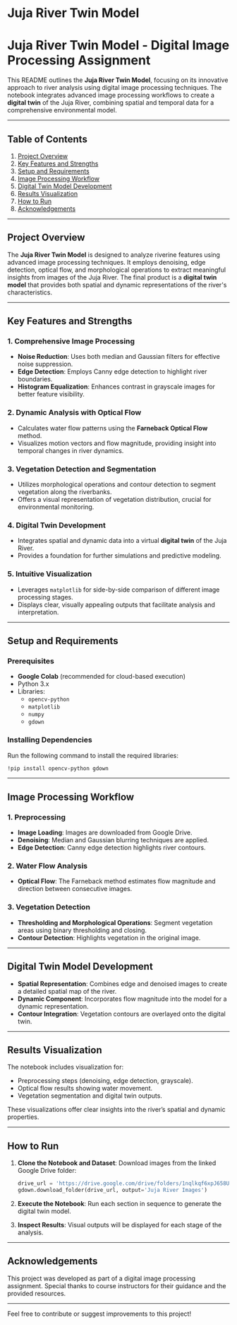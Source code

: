 # Juja River Twin Model
# Juja River Twin Model - Digital Image Processing Assignment

This README outlines the **Juja River Twin Model**, focusing on its innovative approach to river analysis using digital image processing techniques. The notebook integrates advanced image processing workflows to create a **digital twin** of the Juja River, combining spatial and temporal data for a comprehensive environmental model.

---

## Table of Contents
1. [Project Overview](#project-overview)
2. [Key Features and Strengths](#key-features-and-strengths)
3. [Setup and Requirements](#setup-and-requirements)
4. [Image Processing Workflow](#image-processing-workflow)
5. [Digital Twin Model Development](#digital-twin-model-development)
6. [Results Visualization](#results-visualization)
7. [How to Run](#how-to-run)
8. [Acknowledgements](#acknowledgements)

---

## Project Overview

The **Juja River Twin Model** is designed to analyze riverine features using advanced image processing techniques. It employs denoising, edge detection, optical flow, and morphological operations to extract meaningful insights from images of the Juja River. The final product is a **digital twin model** that provides both spatial and dynamic representations of the river's characteristics.

---

## Key Features and Strengths

### 1. **Comprehensive Image Processing**
   - **Noise Reduction**: Uses both median and Gaussian filters for effective noise suppression.
   - **Edge Detection**: Employs Canny edge detection to highlight river boundaries.
   - **Histogram Equalization**: Enhances contrast in grayscale images for better feature visibility.

### 2. **Dynamic Analysis with Optical Flow**
   - Calculates water flow patterns using the **Farneback Optical Flow** method.
   - Visualizes motion vectors and flow magnitude, providing insight into temporal changes in river dynamics.

### 3. **Vegetation Detection and Segmentation**
   - Utilizes morphological operations and contour detection to segment vegetation along the riverbanks.
   - Offers a visual representation of vegetation distribution, crucial for environmental monitoring.

### 4. **Digital Twin Development**
   - Integrates spatial and dynamic data into a virtual **digital twin** of the Juja River.
   - Provides a foundation for further simulations and predictive modeling.

### 5. **Intuitive Visualization**
   - Leverages `matplotlib` for side-by-side comparison of different image processing stages.
   - Displays clear, visually appealing outputs that facilitate analysis and interpretation.

---

## Setup and Requirements

### Prerequisites

- **Google Colab** (recommended for cloud-based execution)
- Python 3.x
- Libraries:
  - `opencv-python`
  - `matplotlib`
  - `numpy`
  - `gdown`

### Installing Dependencies

Run the following command to install the required libraries:
```bash
!pip install opencv-python gdown
```

---

## Image Processing Workflow

### 1. **Preprocessing**
   - **Image Loading**: Images are downloaded from Google Drive.
   - **Denoising**: Median and Gaussian blurring techniques are applied.
   - **Edge Detection**: Canny edge detection highlights river contours.

### 2. **Water Flow Analysis**
   - **Optical Flow**: The Farneback method estimates flow magnitude and direction between consecutive images.

### 3. **Vegetation Detection**
   - **Thresholding and Morphological Operations**: Segment vegetation areas using binary thresholding and closing.
   - **Contour Detection**: Highlights vegetation in the original image.

---

## Digital Twin Model Development

- **Spatial Representation**: Combines edge and denoised images to create a detailed spatial map of the river.
- **Dynamic Component**: Incorporates flow magnitude into the model for a dynamic representation.
- **Contour Integration**: Vegetation contours are overlayed onto the digital twin.

---

## Results Visualization

The notebook includes visualization for:
- Preprocessing steps (denoising, edge detection, grayscale).
- Optical flow results showing water movement.
- Vegetation segmentation and digital twin outputs.

These visualizations offer clear insights into the river’s spatial and dynamic properties.

---

## How to Run

1. **Clone the Notebook and Dataset**:
   Download images from the linked Google Drive folder:
   ```python
   drive_url = 'https://drive.google.com/drive/folders/1nqlkqf6xpJ658U-f2n2vkHsZv7-lSdUl'
   gdown.download_folder(drive_url, output='Juja River Images')
   ```

2. **Execute the Notebook**:
   Run each section in sequence to generate the digital twin model.

3. **Inspect Results**:
   Visual outputs will be displayed for each stage of the analysis.

---

## Acknowledgements

This project was developed as part of a digital image processing assignment. Special thanks to course instructors for their guidance and the provided resources.

---

Feel free to contribute or suggest improvements to this project!
